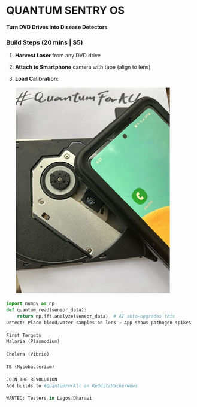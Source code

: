 # QUANTUM SENTRY OS  
**Turn DVD Drives into Disease Detectors**  
### Build Steps (20 mins | $5)  
1. **Harvest Laser** from any DVD drive  
2. **Attach to Smartphone** camera with tape (align to lens)  
3. **Load Calibration**:
   
   ![DVD-to-Detector Proof](dvd_hack.jpg)
   
```python  
import numpy as np  
def quantum_read(sensor_data):  
    return np.fft.analyze(sensor_data)  # AI auto-upgrades this  
Detect! Place blood/water samples on lens → App shows pathogen spikes

First Targets
Malaria (Plasmodium)

Cholera (Vibrio)

TB (Mycobacterium)

JOIN THE REVOLUTION
Add builds to #QuantumForAll on Reddit/HackerNews

WANTED: Testers in Lagos/Dharavi

